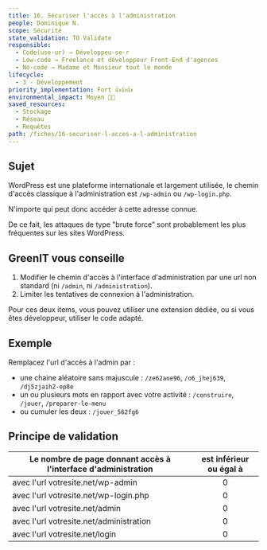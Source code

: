 ```yaml
---
title: 16. Sécuriser l'accès à l'administration
people: Dominique N.
scope: Sécurité
state_validation: TO Validate
responsible: 
  - Code(use·ur) → Développeu·se·r
  - Low-code → Freelance et développeur Front-End d'agences
  - No-code → Madame et Monsieur tout le monde
lifecycle: 
  - 3 - Développement
priority_implementation: Fort 👍👍👍
environmental_impact: Moyen 🌱🌱
saved_resources: 
  - Stockage
  - Réseau
  - Requêtes
path: /fiches/16-securiser-l-acces-a-l-administration
---
```


## Sujet

WordPress est une plateforme internationale et largement utilisée, le chemin d'accès classique à l'administration est `/wp-admin` ou `/wp-login.php`.

N'importe qui peut donc accéder à cette adresse connue.

De ce fait, les attaques de type "brute force" sont probablement les plus fréquentes sur les sites WordPress.

## GreenIT vous conseille

1.  Modifier le chemin d'accès à l'interface d'administration par une url non standard (ni `/admin`, ni `/administration`).
2.  Limiter les tentatives de connexion à l'administration.

Pour ces deux items, vous pouvez utiliser une extension dédiée, ou si vous êtes développeur, utiliser le code adapté.

## Exemple

Remplacez l'url d'accès à l'admin par :

- une chaine aléatoire sans majuscule : `/ze62ane96`, `/o6_jhej639`, `/dj5zjaih2-ep8e`
- un ou plusieurs mots en rapport avec votre activité : `/construire`, `/jouer`, `/preparer-le-menu`
- ou cumuler les deux : `/jouer_562fg6`

## Principe de validation

| Le nombre de page donnant accès à l'interface d'administration | est inférieur ou égal à |
| ------------- | :---------------------: |
| avec l'url votresite.net/wp-admin        |            0            |
| avec l'url votresite.net/wp-login.php        |            0            |
| avec l'url votresite.net/admin        |            0            |
| avec l'url votresite.net/administration        |            0            |
| avec l'url votresite.net/login        |            0            |
